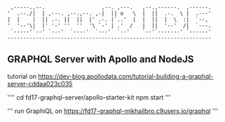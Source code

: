 
     ,-----.,--.                  ,--. ,---.   ,--.,------.  ,------.
    '  .--./|  | ,---. ,--.,--. ,-|  || o   \  |  ||  .-.  \ |  .---'
    |  |    |  || .-. ||  ||  |' .-. |`..'  |  |  ||  |  \  :|  `--, 
    '  '--'\|  |' '-' ''  ''  '\ `-' | .'  /   |  ||  '--'  /|  `---.
     `-----'`--' `---'  `----'  `---'  `--'    `--'`-------' `------'
    ----------------------------------------------------------------- 


## GRAPHQL Server with Apollo and NodeJS 
tutorial on https://dev-blog.apollodata.com/tutorial-building-a-graphql-server-cddaa023c035

''''
cd fd17-graphql-server/apollo-starter-kit
npm start
'''

'''
run GraphiQL on https://fd17-graphql-mikhailbro.c9users.io/graphql
'''